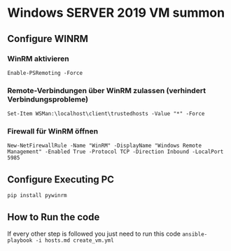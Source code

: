 # Windows SERVER 2019 VM summon


## Configure WINRM

### WinRM aktivieren

```Enable-PSRemoting -Force```

### Remote-Verbindungen über WinRM zulassen (verhindert Verbindungsprobleme)

    Set-Item WSMan:\localhost\client\trustedhosts -Value "*" -Force

### Firewall für WinRM öffnen

    New-NetFirewallRule -Name "WinRM" -DisplayName "Windows Remote Management" -Enabled True -Protocol TCP -Direction Inbound -LocalPort 5985

## Configure Executing PC

    pip install pywinrm



## How to Run the code 

If every other step is followed you just need to run this code 
    ```ansible-playbook -i hosts.md create_vm.yml```


